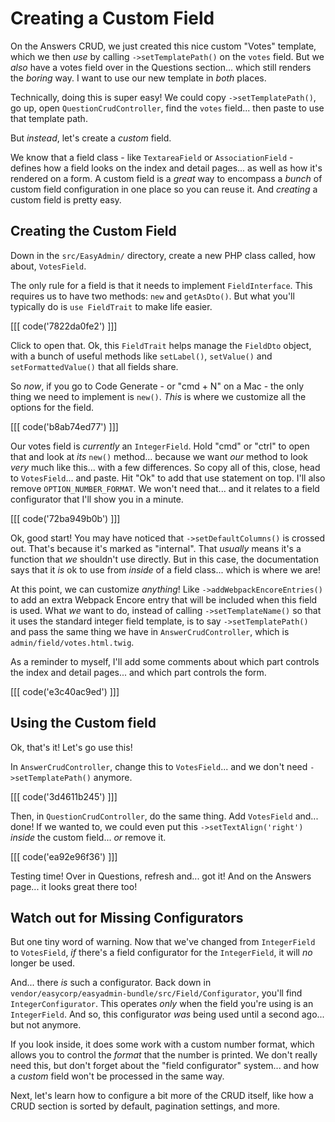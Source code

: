 # Creating a Custom Field

On the Answers CRUD, we just created this nice custom "Votes" template, which we
then *use* by calling `->setTemplatePath()` on the `votes` field. But we *also* have
a votes field over in the Questions section... which still renders the *boring* way.
I want to use our new template in *both* places.

Technically, doing this is super easy! We could copy `->setTemplatePath()`,
go up, open `QuestionCrudController`, find the `votes` field... then paste to
use that template path.

But *instead*, let's create a *custom* field.

We know that a field class - like `TextareaField` or `AssociationField` - defines
how a field looks on the index and detail pages... as well as how it's rendered
on a form. A custom field is a *great* way to encompass a *bunch* of custom field
configuration in one place so you can reuse it. And *creating* a custom field is
pretty easy.

## Creating the Custom Field

Down in the `src/EasyAdmin/` directory, create a new PHP class called, how about,
`VotesField`.

The only rule for a field is that it needs to implement `FieldInterface`. This requires
us to have two methods: `new` and `getAsDto()`. But what you'll typically do is
`use FieldTrait` to make life easier.

[[[ code('7822da0fe2') ]]]

Click to open that. Ok, this `FieldTrait` helps manage the `FieldDto` object, with
a bunch of useful methods like `setLabel()`, `setValue()` and `setFormattedValue()`
that all fields share.

So *now*, if you go to Code Generate - or "cmd + N" on a Mac - the only thing we
need to implement is `new()`. *This* is where we customize all the options
for the field.

[[[ code('b8ab74ed77') ]]]

Our votes field is *currently* an `IntegerField`. Hold "cmd" or "ctrl"
to open that and look at *its* `new()` method... because we want *our* method to
look *very* much like this... with a few differences. So copy all of this, close,
head to `VotesField`... and paste. Hit "Ok" to add that use statement on top.
I'll also remove `OPTION_NUMBER_FORMAT`. We won't need that... and it relates to
a field configurator that I'll show you in a minute.

[[[ code('72ba949b0b') ]]]

Ok, good start! You may have noticed that `->setDefaultColumns()` is crossed
out. That's because it's marked as "internal". That *usually* means it's a function
that *we* shouldn't use directly. But in this case, the documentation says that
it *is* ok to use from *inside* of a field class... which is where we are!

At this point, we can customize *anything*! Like `->addWebpackEncoreEntries()` to
add an extra Webpack Encore entry that will be included when this field is used.
What *we* want to do, instead of calling `->setTemplateName()` so that it uses
the standard integer field template, is to say `->setTemplatePath()` and pass the
same thing we have in `AnswerCrudController`, which is `admin/field/votes.html.twig`.

As a reminder to myself, I'll add some comments about which part controls the
index and detail pages... and which part controls the form.

[[[ code('e3c40ac9ed') ]]]

## Using the Custom field

Ok, that's it! Let's go use this!

In `AnswerCrudController`, change this to `VotesField`... and we don't need
`->setTemplatePath()` anymore. 

[[[ code('3d4611b245') ]]]

Then, in `QuestionCrudController`, do the same thing.
Add `VotesField` and... done! If we wanted to, we could even put this
`->setTextAlign('right')` *inside* the custom field... *or* remove it.

[[[ code('ea92e96f36') ]]]

Testing time! Over in Questions, refresh and... got it! And on the Answers page...
it looks great there too!

## Watch out for Missing Configurators

But one tiny word of warning. Now that we've changed from `IntegerField` to
`VotesField`, *if* there's a field configurator for the `IntegerField`, it will
*no* longer be used.

And... there *is* such a configurator. Back down in
`vendor/easycorp/easyadmin-bundle/src/Field/Configurator`, you'll find
`IntegerConfigurator`. This operates *only* when the field you're using is an
`IntegerField`. And so, this configurator *was* being used until a second ago... but
not anymore.

If you look inside, it does some work with a custom number format, which allows
you to control the *format* that the number is printed. We don't really need this,
but don't forget about the "field configurator" system... and how a *custom*
field won't be processed in the same way.

Next, let's learn how to configure a bit more of the CRUD itself, like how a CRUD
section is sorted by default, pagination settings, and more.
